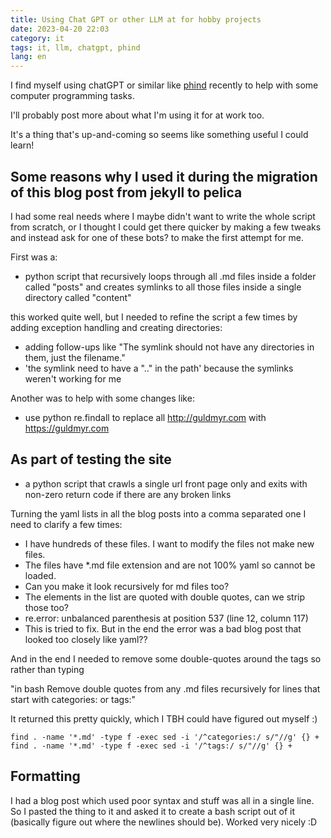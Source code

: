 ```yaml
---
title: Using Chat GPT or other LLM at for hobby projects
date: 2023-04-20 22:03
category: it
tags: it, llm, chatgpt, phind
lang: en
---
```


I find myself using chatGPT or similar like [phind](https://www.phind.com/) recently to help with some computer programming tasks.

I'll probably post more about what I'm using it for at work too.

It's a thing that's up-and-coming so seems like something useful I could learn!

## Some reasons why I used it during the migration of this blog post from jekyll to pelica

I had some real needs where I maybe didn't want to write the whole script from scratch, or I thought I could get there quicker by making a few tweaks and instead ask for one of these bots? to make the first attempt for me.

First was a:

- python script that recursively loops through all .md files inside a folder called "posts" and creates symlinks to all those files inside a single directory called "content"

this worked quite well, but I needed to refine the script a few times by adding exception handling and creating directories:

- adding follow-ups like "The symlink should not have any directories in them, just the filename."
- 'the symlink need to have a ".." in the path' because the symlinks weren't working for me

Another was to help with some changes like:

- use python re.findall to replace all <http://guldmyr.com> with <https://guldmyr.com>

## As part of testing the site

- a python script that crawls a single url front page only and exits with non-zero return code if there are any broken links

Turning the yaml lists in all the blog posts into a comma separated one I need to clarify a few times:

- I have hundreds of these files. I want to modify the files not make new files.
- The files have *.md file extension and are not 100% yaml so cannot be loaded.
- Can you make it look recursively for md files too?
- The elements in the list are quoted with double quotes, can we strip those too?
- re.error: unbalanced parenthesis at position 537 (line 12, column 117)
- This is tried to fix. But in the end the error was a bad blog post that looked too closely like yaml??

And in the end I needed to remove some double-quotes around the tags so rather than typing

"in bash Remove double quotes from any .md files recursively for lines that start with categories: or tags:"

It returned this pretty quickly, which I TBH could have figured out myself :)

```
find . -name '*.md' -type f -exec sed -i '/^categories:/ s/"//g' {} +
find . -name '*.md' -type f -exec sed -i '/^tags:/ s/"//g' {} +
```

## Formatting

I had a blog post which used poor syntax and stuff was all in a single line. So I pasted the thing to it and asked it to create a bash script out of it (basically figure out where the newlines should be). Worked very nicely :D
